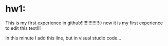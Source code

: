 # hw1:
This is my first experience in github!!!!!!!!!!!!!!:)
now it is my first experience to edit this text!!!


In this minute I add this line, but in visual studio code...
